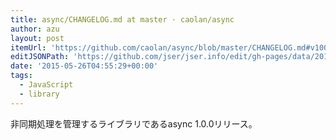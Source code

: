 ```yaml
---
title: async/CHANGELOG.md at master · caolan/async
author: azu
layout: post
itemUrl: 'https://github.com/caolan/async/blob/master/CHANGELOG.md#v100'
editJSONPath: 'https://github.com/jser/jser.info/edit/gh-pages/data/2015/05/index.json'
date: '2015-05-26T04:55:29+00:00'
tags:
  - JavaScript
  - library
---
```

非同期処理を管理するライブラリであるasync 1.0.0リリース。

